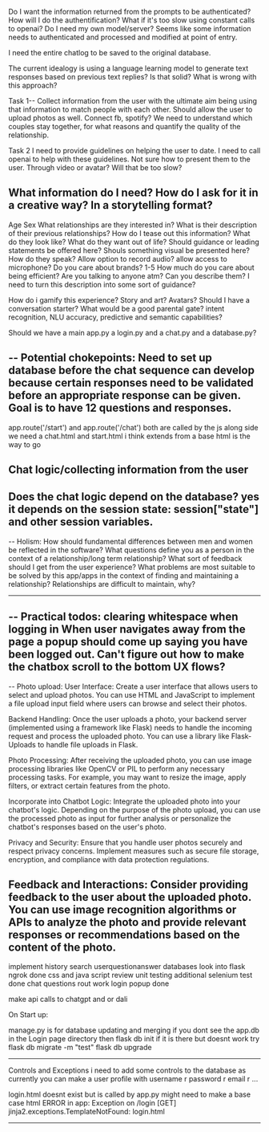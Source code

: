Do I want the information returned from the prompts to be authenticated? How will I do the authentification? What if it's too slow using constant calls to openai? Do I need my own model/server? Seems like some information needs to authenticated and processed and modified at point of entry.

 I need the entire chatlog to be saved to the original database.

The current idealogy is using a language learning model to generate text responses based on previous text replies? Is that solid? What is wrong with this approach?

Task 1--
Collect information from the user with the ultimate aim being using that information to match people with each other. Should allow the user to upload photos as well. Connect fb, spotify? We need to understand which couples stay together, for what reasons and quantify the quality of the relationship.

 Task 2
 I need to provide guidelines on helping the user to date. I need to call openai to help with these guidelines. Not sure how to present them to the user. Through video or avatar? Will that be too slow?

 What information do I need? How do I ask for it in a creative way? In a storytelling format? 
 --
 Age
 Sex
 What relationships are they interested in?
 What is their description of their previous relationships? How do I tease out this information?
 What do they look like? 
 What do they want out of life? Should guidance or leading statements be offered here? Shouls something visual be presented here?
 How do they speak? Allow option to record audio? allow access to microphone? 
 Do you care about brands? 1-5
 How much do you care about being efficient?
 Are you talking to anyone atm?
 Can you describe them? I need to turn this description into some sort of guidance? 

 How do i gamify this experience?
 Story and art? Avatars?
 Should I have a conversation starter? 
 What would be a good parental gate?
 intent recognition, NLU accuracy, predictive and semantic capabilities?



Should we have a main app.py a login.py and a chat.py and a database.py?


--
Potential chokepoints:
Need to set up database before the chat sequence can develop because certain responses need to be 
validated before an appropriate response can be given. Goal is to have 12 questions and responses.
----

app.route('/start') and app.route('/chat') both are called by the js
along side we need a chat.html and start.html
i think extends from a base html is the way to go

Chat logic/collecting information from the user
--
Does the chat logic depend on the database? yes it depends on the session state: session["state"] and other session variables.
----

--
Holism:
How should fundamental differences between men and women be reflected in the software?
What questions define you as a person in the context of a relationship/long term relationship?
What sort of feedback should I get from the user experience?
What problems are most suitable to be solved by this app/apps in the context of finding and maintaining a relationship?
Relationships are difficult to maintain, why?

----

--
Practical todos:
clearing whitespace when logging in
When user navigates away from the page a popup should come up saying you have been logged out. 
Can't figure out how to make the chatbox scroll to the bottom
UX flows?
----

--
Photo upload:
User Interface: Create a user interface that allows users to select and upload photos. You can use HTML and JavaScript to implement a file upload input field where users can browse and select their photos.

Backend Handling: Once the user uploads a photo, your backend server (implemented using a framework like Flask) needs to handle the incoming request and process the uploaded photo. You can use a library like Flask-Uploads to handle file uploads in Flask.

Photo Processing: After receiving the uploaded photo, you can use image processing libraries like OpenCV or PIL to perform any necessary processing tasks. For example, you may want to resize the image, apply filters, or extract certain features from the photo.

Incorporate into Chatbot Logic: Integrate the uploaded photo into your chatbot's logic. Depending on the purpose of the photo upload, you can use the processed photo as input for further analysis or personalize the chatbot's responses based on the user's photo.

Privacy and Security: Ensure that you handle user photos securely and respect privacy concerns. Implement measures such as secure file storage, encryption, and compliance with data protection regulations.

Feedback and Interactions: Consider providing feedback to the user about the uploaded photo. You can use image recognition algorithms or APIs to analyze the photo and provide relevant responses or recommendations based on the content of the photo.
----


implement history
search userquestionanswer databases
look into flask ngrok done
css and java script review
unit testing
additional selenium test done 
chat questions rout work
login popup done

make api calls to chatgpt and or dali

On Start up:

manage.py is for database updating and merging 
if you dont see the app.db in the Login page directory then 
flask db init
    if it is there but doesnt work try
flask db migrate -m "test"
flask db upgrade

___
Controls and Exceptions
i need to add some controls to the database as currently you can make a user profile with username r password r email r ...

login.html doesnt exist but is called by app.py might need to make a base case html
ERROR in app: Exception on /login [GET]
jinja2.exceptions.TemplateNotFound: login.html
___
